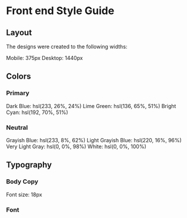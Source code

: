 # Front end Style Guide

## Layout

The designs were created to the following widths:

  Mobile: 375px
  Desktop: 1440px

## Colors

### Primary

  Dark Blue: hsl(233, 26%, 24%)
  Lime Green: hsl(136, 65%, 51%)
  Bright Cyan: hsl(192, 70%, 51%)

### Neutral

  Grayish Blue: hsl(233, 8%, 62%)
  Light Grayish Blue: hsl(220, 16%, 96%)
  Very Light Gray: hsl(0, 0%, 98%)
  White: hsl(0, 0%, 100%)

## Typography

### Body Copy

  Font size: 18px

### Font
 